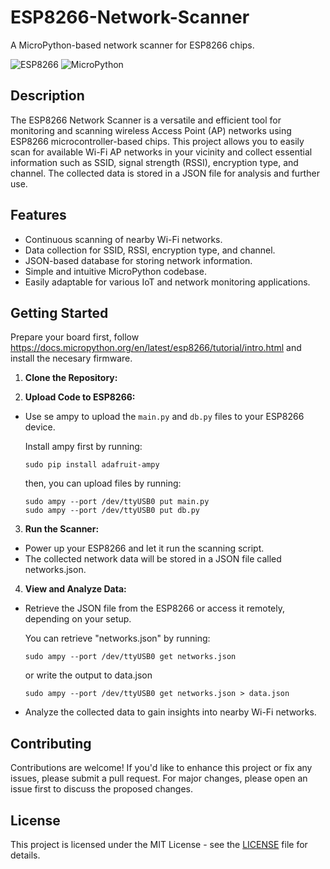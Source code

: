 # ESP8266-Network-Scanner
A MicroPython-based network scanner for ESP8266 chips.

![ESP8266](https://img.shields.io/badge/Platform-ESP8266-blue)
![MicroPython](https://img.shields.io/badge/Language-MicroPython-green)

## Description

The ESP8266 Network Scanner is a versatile and efficient tool for monitoring and scanning wireless Access Point (AP) networks using ESP8266 microcontroller-based chips. This project allows you to easily scan for available Wi-Fi AP networks in your vicinity and collect essential information such as SSID, signal strength (RSSI), encryption type, and channel. The collected data is stored in a JSON file for analysis and further use.

## Features

- Continuous scanning of nearby Wi-Fi networks.
- Data collection for SSID, RSSI, encryption type, and channel.
- JSON-based database for storing network information.
- Simple and intuitive MicroPython codebase.
- Easily adaptable for various IoT and network monitoring applications.

## Getting Started
Prepare your board first, follow https://docs.micropython.org/en/latest/esp8266/tutorial/intro.html and install the necesary firmware.

1. **Clone the Repository:**

2. **Upload Code to ESP8266:**
- Use se ampy to upload the `main.py` and `db.py` files to your ESP8266 device.

  Install ampy first by running:
  ```
  sudo pip install adafruit-ampy
  ```
  then, you can upload files by running:
  ```
  sudo ampy --port /dev/ttyUSB0 put main.py
  sudo ampy --port /dev/ttyUSB0 put db.py
  ```
3. **Run the Scanner:**
- Power up your ESP8266 and let it run the scanning script.
- The collected network data will be stored in a JSON file called networks.json.

4. **View and Analyze Data:**
- Retrieve the JSON file from the ESP8266 or access it remotely, depending on your setup.

  You can retrieve "networks.json" by running:
  ```
  sudo ampy --port /dev/ttyUSB0 get networks.json
  ```
  or write the output to data.json 
  ```
  sudo ampy --port /dev/ttyUSB0 get networks.json > data.json
  ```
- Analyze the collected data to gain insights into nearby Wi-Fi networks.

## Contributing

Contributions are welcome! If you'd like to enhance this project or fix any issues, please submit a pull request. For major changes, please open an issue first to discuss the proposed changes.

## License

This project is licensed under the MIT License - see the [LICENSE](LICENSE) file for details.

